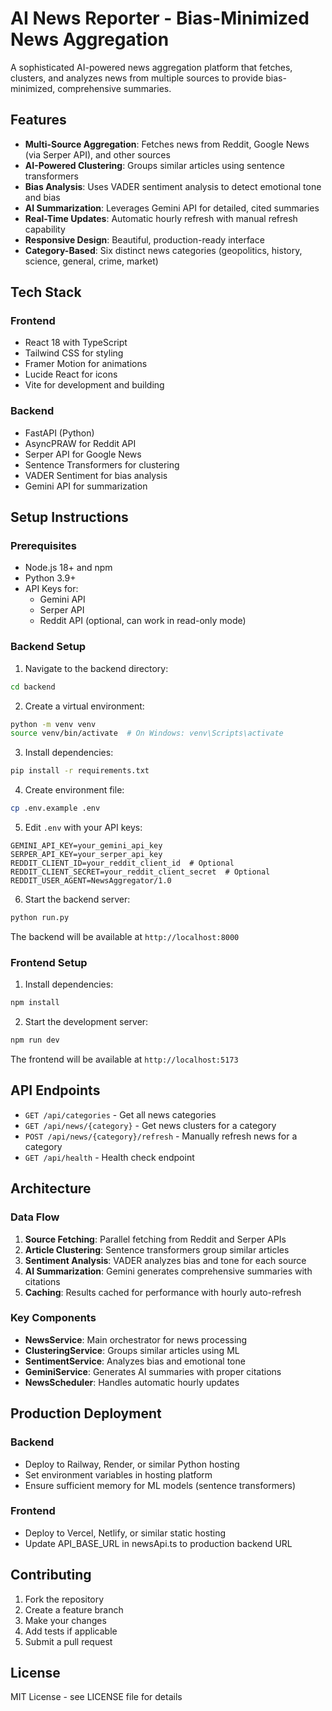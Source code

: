 # AI News Reporter - Bias-Minimized News Aggregation

A sophisticated AI-powered news aggregation platform that fetches, clusters, and analyzes news from multiple sources to provide bias-minimized, comprehensive summaries.

## Features

- **Multi-Source Aggregation**: Fetches news from Reddit, Google News (via Serper API), and other sources
- **AI-Powered Clustering**: Groups similar articles using sentence transformers
- **Bias Analysis**: Uses VADER sentiment analysis to detect emotional tone and bias
- **AI Summarization**: Leverages Gemini API for detailed, cited summaries
- **Real-Time Updates**: Automatic hourly refresh with manual refresh capability
- **Responsive Design**: Beautiful, production-ready interface
- **Category-Based**: Six distinct news categories (geopolitics, history, science, general, crime, market)

## Tech Stack

### Frontend
- React 18 with TypeScript
- Tailwind CSS for styling
- Framer Motion for animations
- Lucide React for icons
- Vite for development and building

### Backend
- FastAPI (Python)
- AsyncPRAW for Reddit API
- Serper API for Google News
- Sentence Transformers for clustering
- VADER Sentiment for bias analysis
- Gemini API for summarization

## Setup Instructions

### Prerequisites
- Node.js 18+ and npm
- Python 3.9+
- API Keys for:
  - Gemini API
  - Serper API
  - Reddit API (optional, can work in read-only mode)

### Backend Setup

1. Navigate to the backend directory:
```bash
cd backend
```

2. Create a virtual environment:
```bash
python -m venv venv
source venv/bin/activate  # On Windows: venv\Scripts\activate
```

3. Install dependencies:
```bash
pip install -r requirements.txt
```

4. Create environment file:
```bash
cp .env.example .env
```

5. Edit `.env` with your API keys:
```env
GEMINI_API_KEY=your_gemini_api_key
SERPER_API_KEY=your_serper_api_key
REDDIT_CLIENT_ID=your_reddit_client_id  # Optional
REDDIT_CLIENT_SECRET=your_reddit_client_secret  # Optional
REDDIT_USER_AGENT=NewsAggregator/1.0
```

6. Start the backend server:
```bash
python run.py
```

The backend will be available at `http://localhost:8000`

### Frontend Setup

1. Install dependencies:
```bash
npm install
```

2. Start the development server:
```bash
npm run dev
```

The frontend will be available at `http://localhost:5173`

## API Endpoints

- `GET /api/categories` - Get all news categories
- `GET /api/news/{category}` - Get news clusters for a category
- `POST /api/news/{category}/refresh` - Manually refresh news for a category
- `GET /api/health` - Health check endpoint

## Architecture

### Data Flow
1. **Source Fetching**: Parallel fetching from Reddit and Serper APIs
2. **Article Clustering**: Sentence transformers group similar articles
3. **Sentiment Analysis**: VADER analyzes bias and tone for each source
4. **AI Summarization**: Gemini generates comprehensive summaries with citations
5. **Caching**: Results cached for performance with hourly auto-refresh

### Key Components
- **NewsService**: Main orchestrator for news processing
- **ClusteringService**: Groups similar articles using ML
- **SentimentService**: Analyzes bias and emotional tone
- **GeminiService**: Generates AI summaries with proper citations
- **NewsScheduler**: Handles automatic hourly updates

## Production Deployment

### Backend
- Deploy to Railway, Render, or similar Python hosting
- Set environment variables in hosting platform
- Ensure sufficient memory for ML models (sentence transformers)

### Frontend
- Deploy to Vercel, Netlify, or similar static hosting
- Update API_BASE_URL in newsApi.ts to production backend URL

## Contributing

1. Fork the repository
2. Create a feature branch
3. Make your changes
4. Add tests if applicable
5. Submit a pull request

## License

MIT License - see LICENSE file for details